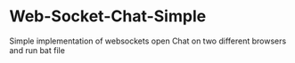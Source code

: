 # Web-Socket-Chat-Simple
Simple implementation of websockets
open Chat on two different browsers
and run bat file
